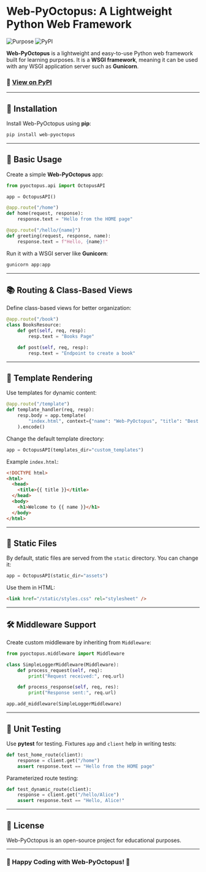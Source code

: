 # Web-PyOctopus: A Lightweight Python Web Framework

![Purpose](https://img.shields.io/badge/purpose-learning-green.svg)
![PyPI](https://img.shields.io/pypi/v/web-pyoctopus.svg)

**Web-PyOctopus** is a lightweight and easy-to-use Python web framework built for learning purposes. It is a **WSGI framework**, meaning it can be used with any WSGI application server such as **Gunicorn**.

### 🔗 [View on PyPI](https://pypi.org/project/web-pyoctopus/)

---

## 🚀 Installation

Install Web-PyOctopus using **pip**:

```sh
pip install web-pyoctopus
```

---

## 📌 Basic Usage

Create a simple **Web-PyOctopus** app:

```python
from pyoctopus.api import OctopusAPI

app = OctopusAPI()

@app.route("/home")
def home(request, response):
    response.text = "Hello from the HOME page"

@app.route("/hello/{name}")
def greeting(request, response, name):
    response.text = f"Hello, {name}!"
```

Run it with a WSGI server like **Gunicorn**:

```sh
gunicorn app:app
```

---

## 📚 Routing & Class-Based Views

Define class-based views for better organization:

```python
@app.route("/book")
class BooksResource:
    def get(self, req, resp):
        resp.text = "Books Page"

    def post(self, req, resp):
        resp.text = "Endpoint to create a book"
```

---

## 🎨 Template Rendering

Use templates for dynamic content:

```python
@app.route("/template")
def template_handler(req, resp):
    resp.body = app.template(
        "index.html", context={"name": "Web-PyOctopus", "title": "Best Framework"}
    ).encode()
```

Change the default template directory:

```python
app = OctopusAPI(templates_dir="custom_templates")
```

Example `index.html`:

```html
<!DOCTYPE html>
<html>
  <head>
    <title>{{ title }}</title>
  </head>
  <body>
    <h1>Welcome to {{ name }}</h1>
  </body>
</html>
```

---

## 📂 Static Files

By default, static files are served from the `static` directory. You can change it:

```python
app = OctopusAPI(static_dir="assets")
```

Use them in HTML:

```html
<link href="/static/styles.css" rel="stylesheet" />
```

---

## 🛠 Middleware Support

Create custom middleware by inheriting from `Middleware`:

```python
from pyoctopus.middleware import Middleware

class SimpleLoggerMiddleware(Middleware):
    def process_request(self, req):
        print("Request received:", req.url)

    def process_response(self, req, res):
        print("Response sent:", req.url)

app.add_middleware(SimpleLoggerMiddleware)
```

---

## 🧪 Unit Testing

Use **pytest** for testing. Fixtures `app` and `client` help in writing tests:

```python
def test_home_route(client):
    response = client.get("/home")
    assert response.text == "Hello from the HOME page"
```

Parameterized route testing:

```python
def test_dynamic_route(client):
    response = client.get("/hello/Alice")
    assert response.text == "Hello, Alice!"
```

---

## 📜 License

Web-PyOctopus is an open-source project for educational purposes.

---

### 🚀 Happy Coding with Web-PyOctopus! 🎉
